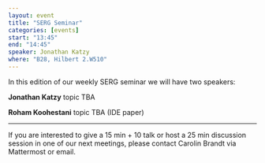 ```yaml
---
layout: event
title: "SERG Seminar"
categories: [events]
start: "13:45"
end: "14:45"
speaker: Jonathan Katzy
where: "B28, Hilbert 2.W510"
---
```


In this edition of our weekly SERG seminar we will have two speakers:

**Jonathan Katzy** 
topic TBA


**Roham Koohestani** 
topic TBA (IDE paper)


---
If you are interested to give a 15 min + 10 talk or host a 25 min discussion session in one of our next meetings, please contact Carolin Brandt via Mattermost or email.
